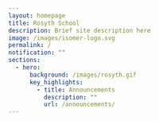 ```yaml
---
layout: homepage
title: Rosyth School
description: Brief site description here
image: /images/isomer-logo.svg
permalink: /
notification: ""
sections:
  - hero:
      background: /images/rosyth.gif
      key_highlights:
        - title: Announcements
          description: ""
          url: /announcements/
---
```



